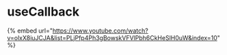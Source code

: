 # useCallback

{% embed url="https://www.youtube.com/watch?v=olxX8iuJCJA&list=PLjPfp4Ph3gBowskVFVlPbh6CkHeSlH0uW&index=10" %}



